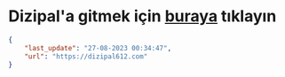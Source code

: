 # Dizipal'a gitmek için [buraya](https://dizipal612.com) tıklayın
    
```json
{
    "last_update": "27-08-2023 00:34:47",
    "url": "https://dizipal612.com"
}
```